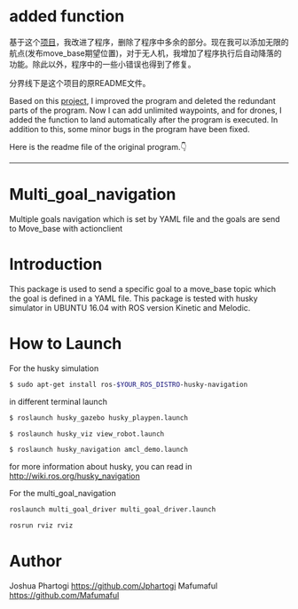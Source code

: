 # added function

基于这个[项目](https://github.com/Jphartogi/Multi_goal_navigation.git)，我改进了程序，删除了程序中多余的部分。现在我可以添加无限的航点(发布move_base期望位置)，对于无人机，我增加了程序执行后自动降落的功能。除此以外，程序中的一些小错误也得到了修复。

分界线下是这个项目的原README文件。

Based on this [project](https://github.com/Jphartogi/Multi_goal_navigation.git), I improved the program and deleted the redundant parts of the program. Now I can add unlimited waypoints, and for drones, I added the function to land automatically after the program is executed. In addition to this, some minor bugs in the program have been fixed.

Here is the readme file of the original program.👇

---
# Multi_goal_navigation
Multiple goals navigation which is set by YAML file and the goals are send to Move_base with actionclient

# Introduction

This package is used to send a specific goal to a move_base topic which the goal is defined in a YAML file. This package is tested with 
husky simulator in UBUNTU 16.04 with ROS version Kinetic and Melodic.

# How to Launch
For the husky simulation
```bash
$ sudo apt-get install ros-$YOUR_ROS_DISTRO-husky-navigation
```
in different terminal launch
```bash
$ roslaunch husky_gazebo husky_playpen.launch
```
```bash
$ roslaunch husky_viz view_robot.launch
```
```bash
$ roslaunch husky_navigation amcl_demo.launch 
```
for more information about husky, you can read in http://wiki.ros.org/husky_navigation


For the multi_goal_navigation
```bash
roslaunch multi_goal_driver multi_goal_driver.launch 

rosrun rviz rviz

```

# Author
Joshua Phartogi https://github.com/Jphartogi
Mafumaful https://github.com/Mafumaful
